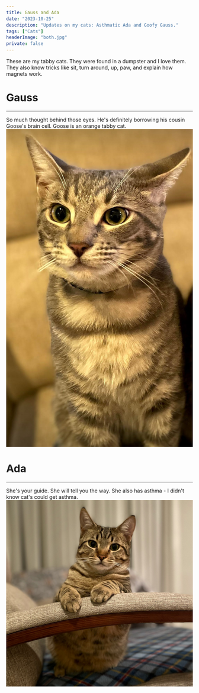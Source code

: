 ```yaml
---
title: Gauss and Ada
date: "2023-10-25"
description: "Updates on my cats: Asthmatic Ada and Goofy Gauss."
tags: ["Cats"]
headerImage: "both.jpg"
private: false
---
```

These are my tabby cats. They were found in a dumpster and I love them. They also know tricks like sit, turn around, up, paw, and explain how magnets work. 

# Gauss 
---
So much thought behind those eyes. He's definitely borrowing his cousin Goose's brain cell. Goose is an orange tabby cat. 
![Gauss](images/Gauss.jpg)
# Ada 
---
She's your guide. She will tell you the way. She also has asthma - I didn't know cat's could get asthma.
![ada](images/ada.jpg)